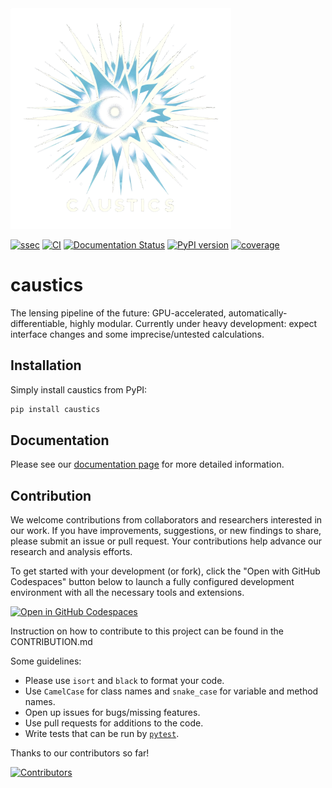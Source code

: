 <picture>
  <source media="(prefers-color-scheme: dark)" srcset="https://github.com/Ciela-Institute/caustics/blob/main/media/caustics_logo.png?raw=true">
  <source media="(prefers-color-scheme: light)" srcset="https://github.com/Ciela-Institute/caustics/blob/main/media/caustics_logo_white.png?raw=true">
  <img alt="caustics logo" src="media/caustics_logo.png" width="70%">
</picture>

[![ssec](https://img.shields.io/badge/SSEC-Project-purple?logo=data:image/png;base64,iVBORw0KGgoAAAANSUhEUgAAAA0AAAAOCAQAAABedl5ZAAAACXBIWXMAAAHKAAABygHMtnUxAAAAGXRFWHRTb2Z0d2FyZQB3d3cuaW5rc2NhcGUub3Jnm+48GgAAAMNJREFUGBltwcEqwwEcAOAfc1F2sNsOTqSlNUopSv5jW1YzHHYY/6YtLa1Jy4mbl3Bz8QIeyKM4fMaUxr4vZnEpjWnmLMSYCysxTcddhF25+EvJia5hhCudULAePyRalvUteXIfBgYxJufRuaKuprKsbDjVUrUj40FNQ11PTzEmrCmrevPhRcVQai8m1PRVvOPZgX2JttWYsGhD3atbHWcyUqX4oqDtJkJiJHUYv+R1JbaNHJmP/+Q1HLu2GbNoSm3Ft0+Y1YMdPSTSwQAAAABJRU5ErkJggg==&style=plastic)](#)
[![CI](https://github.com/Ciela-Institute/caustics/actions/workflows/ci.yml/badge.svg)](https://github.com/Ciela-Institute/caustics/actions/workflows/ci.yml)
[![Documentation Status](https://readthedocs.org/projects/caustics/badge/?version=latest)](https://caustics.readthedocs.io/en/latest/?badge=latest)
[![PyPI version](https://badge.fury.io/py/caustics.svg)](https://pypi.org/project/caustics/)
[![coverage](https://img.shields.io/codecov/c/github/Ciela-Institute/caustics)](https://app.codecov.io/gh/Ciela-Institute/caustics)

# caustics

The lensing pipeline of the future: GPU-accelerated,
automatically-differentiable, highly modular. Currently under heavy development:
expect interface changes and some imprecise/untested calculations.

## Installation

Simply install caustics from PyPI:

```bash
pip install caustics
```

## Documentation

Please see our [documentation page](https://caustics.readthedocs.io/en/latest/) for
more detailed information.

## Contribution

We welcome contributions from collaborators and researchers interested in our
work. If you have improvements, suggestions, or new findings to share, please
submit an issue or pull request. Your contributions help advance our research and analysis
efforts.

To get started with your development (or fork), click the "Open with GitHub
Codespaces" button below to launch a fully configured development environment
with all the necessary tools and extensions.

[![Open in GitHub Codespaces](https://github.com/codespaces/badge.svg)](https://codespaces.new/uw-ssec/caustics?quickstart=1)

Instruction on how to contribute to this project can be found in the
CONTRIBUTION.md

Some guidelines:

- Please use `isort` and `black` to format your code.
- Use `CamelCase` for class names and `snake_case` for variable and method
  names.
- Open up issues for bugs/missing features.
- Use pull requests for additions to the code.
- Write tests that can be run by [`pytest`](https://docs.pytest.org/).

Thanks to our contributors so far!

[![Contributors](https://contrib.rocks/image?repo=Ciela-Institute/caustics)](https://github.com/Ciela-Institute/caustics/graphs/contributors)
